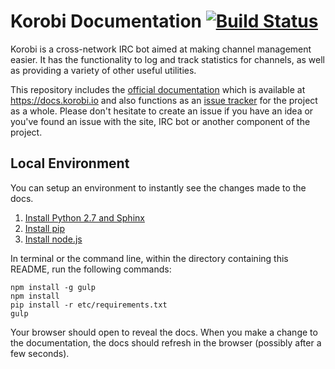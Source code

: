 # Korobi Documentation [![Build Status](https://travis-ci.org/korobi/Korobi.svg?branch=master)](https://travis-ci.org/korobi/Korobi)

Korobi is a cross-network IRC bot aimed at making channel management easier. It has the functionality to log and track statistics for channels, as well as providing a variety of other useful utilities.

This repository includes the [official documentation](https://github.com/korobi/Korobi/tree/master/source) which is available at https://docs.korobi.io and also functions as an [issue tracker](https://github.com/korobi/Korobi/issues) for the project as a whole. Please don't hesitate to create an issue if you have an idea or you've found an issue with the site, IRC bot or another component of the project.

## Local Environment

You can setup an environment to instantly see the changes made to the docs.

1. [Install Python 2.7 and Sphinx](http://sphinx-doc.org/latest/install.html)
2. [Install pip](https://pip.pypa.io/en/latest/installing.html)
3. [Install node.js](http://nodejs.org/download/)

In terminal or the command line, within the directory containing this README, run the following commands:

    npm install -g gulp
    npm install
    pip install -r etc/requirements.txt
    gulp

Your browser should open to reveal the docs. When you make a change to the documentation, the docs should refresh in the browser (possibly after a few seconds).
